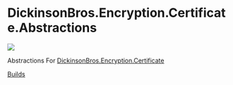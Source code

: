 # DickinsonBros.Encryption.Certificate.Abstractions

<a href="https://www.nuget.org/packages/DickinsonBros.Encryption.Certificate.Abstractions/">
    <img src="https://img.shields.io/nuget/v/DickinsonBros.Encryption.Certificate.Abstractions">
</a>

Abstractions For <a href="https://github.com/msdickinson/DickinsonBros.Encryption.Certificate">DickinsonBros.Encryption.Certificate </a>

<a href="https://dev.azure.com/marksamdickinson/DickinsonBros/_build?definitionScope=%5CDickinsonBros.Encryption.Certificate.Abstractions">Builds</a>

